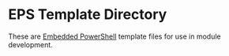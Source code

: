 # EPS Template Directory

These are [Embedded PowerShell](https://github.com/straightdave/eps) template
files for use in module development.
